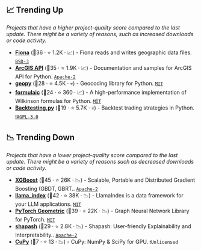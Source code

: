 ## 📈 Trending Up

_Projects that have a higher project-quality score compared to the last update. There might be a variety of reasons, such as increased downloads or code activity._

- <b><a href="https://github.com/Toblerity/Fiona">Fiona</a></b> (🥈36 ·  ⭐ 1.2K · 📈) - Fiona reads and writes geographic data files. <code><a href="http://bit.ly/3aKzpTv">BSD-3</a></code>
- <b><a href="https://github.com/Esri/arcgis-python-api">ArcGIS API</a></b> (🥈35 ·  ⭐ 1.9K · 📈) - Documentation and samples for ArcGIS API for Python. <code><a href="http://bit.ly/3nYMfla">Apache-2</a></code>
- <b><a href="https://github.com/geopy/geopy">geopy</a></b> (🥉28 ·  ⭐ 4.5K · 💀) - Geocoding library for Python. <code><a href="http://bit.ly/34MBwT8">MIT</a></code>
- <b><a href="https://github.com/matthewwardrop/formulaic">formulaic</a></b> (🥉24 ·  ⭐ 360 · 📈) - A high-performance implementation of Wilkinson formulas for Python. <code><a href="http://bit.ly/34MBwT8">MIT</a></code>
- <b><a href="https://github.com/kernc/backtesting.py">Backtesting.py</a></b> (🥉19 ·  ⭐ 5.7K · 💀) - Backtest trading strategies in Python. <code><a href="http://bit.ly/3pwmjO5">❗️AGPL-3.0</a></code>

## 📉 Trending Down

_Projects that have a lower project-quality score compared to the last update. There might be a variety of reasons such as decreased downloads or code activity._

- <b><a href="https://github.com/dmlc/xgboost">XGBoost</a></b> (🥇45 ·  ⭐ 26K · 📉) - Scalable, Portable and Distributed Gradient Boosting (GBDT, GBRT.. <code><a href="http://bit.ly/3nYMfla">Apache-2</a></code>
- <b><a href="https://github.com/run-llama/llama_index">llama_index</a></b> (🥈42 ·  ⭐ 38K · 📉) - LlamaIndex is a data framework for your LLM applications. <code><a href="http://bit.ly/34MBwT8">MIT</a></code>
- <b><a href="https://github.com/pyg-team/pytorch_geometric">PyTorch Geometric</a></b> (🥇39 ·  ⭐ 22K · 📉) - Graph Neural Network Library for PyTorch. <code><a href="http://bit.ly/34MBwT8">MIT</a></code> <code><img src="https://git.io/JLy1Q" style="display:inline;" width="13" height="13"></code>
- <b><a href="https://github.com/MAIF/shapash">shapash</a></b> (🥈29 ·  ⭐ 2.8K · 📉) - Shapash: User-friendly Explainability and Interpretability.. <code><a href="http://bit.ly/3nYMfla">Apache-2</a></code> <code><img src="https://git.io/JLy1E" style="display:inline;" width="13" height="13"></code>
- <b><a href="{}">CuPy</a></b> (🥉7 ·  ⭐ 13 · 📉) - CuPy: NumPy & SciPy for GPU. <code>❗Unlicensed</code>

